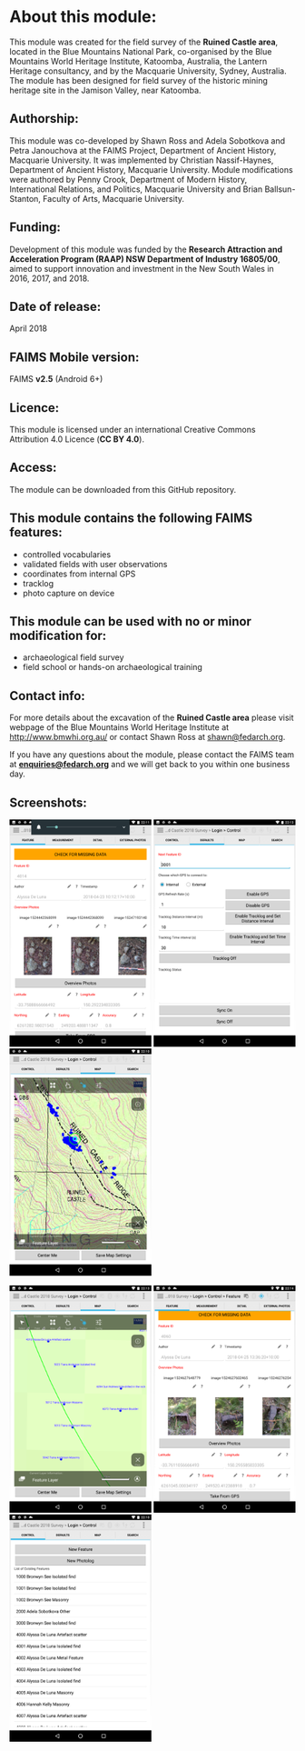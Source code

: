 # About this module:
This module was created for the field survey of the **Ruined Castle area**, located in the Blue Mountains National Park, co-organised by the Blue Mountains World Heritage Institute, Katoomba, Australia, the Lantern Heritage consultancy, and by the Macquarie University, Sydney, Australia. The module has been designed for field survey of the historic mining heritage site in the Jamison Valley, near Katoomba.

## Authorship:
This module was co-developed by Shawn Ross and Adela Sobotkova and Petra Janouchova at the FAIMS Project, Department of Ancient History, Macquarie University. It was implemented by Christian Nassif-Haynes, Department of Ancient History, Macquarie University. Module modifications were authored by Penny Crook, Department of Modern History, International Relations, and Politics, Macquarie University and Brian Ballsun-Stanton, Faculty of Arts, Macquarie University.

## Funding:
Development of this module was funded by the **Research Attraction and Acceleration Program (RAAP) NSW Department of Industry 16805/00**, aimed to support innovation and investment in the New South Wales in 2016, 2017, and 2018.

## Date of release:
April 2018 

## FAIMS Mobile version:
FAIMS **v2.5** (Android 6+)

## Licence:
This module is licensed under an international Creative Commons Attribution 4.0 Licence (**CC BY 4.0**).

## Access:
The module can be downloaded from this GitHub repository. 

## This module contains the following FAIMS features:
* controlled vocabularies
* validated fields with user observations
* coordinates from internal GPS
* tracklog
* photo capture on device

## This module can be used with no or minor modification for:
* archaeological field survey
* field school or hands-on archaeological training

## Contact info:
For more details about the excavation of the **Ruined Castle area** please visit webpage of the Blue Mountains World Heritage Institute at http://www.bmwhi.org.au/ or contact Shawn Ross at shawn@fedarch.org.

If you have any questions about the module, please contact the FAIMS team at **enquiries@fedarch.org** and we will get back to you within one business day.

## Screenshots:
<p align="left">
  <img src="https://github.com/FAIMS/bmwhi-survey-2018/blob/master/screenshots/Screenshot_20180629-221150.png" width="250"/>
  <img src="https://github.com/FAIMS/bmwhi-survey-2018/blob/master/screenshots/Screenshot_20180629-221345.png" width="250"/>
  <img src="https://github.com/FAIMS/bmwhi-survey-2018/blob/master/screenshots/Screenshot_20180629-221018.png" width="250"/>
</p>

<p align="left">
  <img src="https://github.com/FAIMS/bmwhi-survey-2018/blob/master/screenshots/Screenshot_20180629-221328.png" width="250"/>
  <img src="https://github.com/FAIMS/bmwhi-survey-2018/blob/master/screenshots/Screenshot_20180629-221449.png" width="250"/>
  <img src="https://github.com/FAIMS/bmwhi-survey-2018/blob/master/screenshots/Screenshot_20180629-221047.png" width="250"/>
</p>
